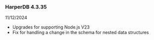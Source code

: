 ### HarperDB 4.3.35
11/12/2024

* Upgrades for supporting Node.js V23
* Fix for handling a change in the schema for nested data structures
